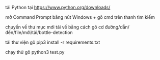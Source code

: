 tải Python tại https://www.python.org/downloads/ 

mở Command Prompt bằng nút Windows + gõ cmd trên thanh tìm kiếm

chuyển về thư mục mới tải về bằng cách gõ cd đường/dẫn/đến/file/mới/tải/bottle-detection

tải thư viện gõ pip3 install -r requirements.txt

chạy thử gõ python3 test.py


